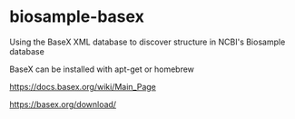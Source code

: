 # biosample-basex
Using the BaseX XML database to discover structure in NCBI's Biosample database

BaseX can be installed with apt-get or homebrew

https://docs.basex.org/wiki/Main_Page

https://basex.org/download/



